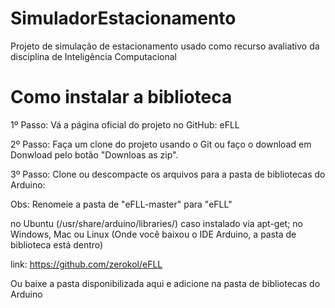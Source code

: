# SimuladorEstacionamento
Projeto de simulação de estacionamento usado como recurso avaliativo da disciplina de Inteligência Computacional

# Como instalar a biblioteca
1º Passo: Vá a página oficial do projeto no GitHub: eFLL

2º Passo: Faça um clone do projeto usando o Git ou faço o download em  Donwload pelo botão "Downloas as zip".

3º Passo: Clone ou descompacte os arquivos para a pasta de bibliotecas do Arduino:

Obs: Renomeie a pasta de "eFLL-master" para "eFLL"

no Ubuntu (/usr/share/arduino/libraries/) caso instalado via apt-get;
no Windows, Mac ou Linux (Onde você baixou o IDE Arduino, a pasta de biblioteca está dentro)

link: https://github.com/zerokol/eFLL

Ou baixe a pasta disponibilizada aqui e adicione na pasta de bibliotecas do Arduino

